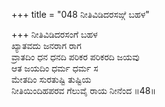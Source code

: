 +++
title = "048 ನೀತಿವಿಡಿದರಸಙ್ಗೆ ಬಹಳ"

+++
ನೀತಿವಿಡಿದರಸಂಗೆ ಬಹಳ  
ಖ್ಯಾತವದು ಜನರಾಗ ರಾಗ  
ವ್ರಾತದಿಂ ಧನ ಧನದಿ ಪರಿಕರ ಪರಿಕರದಿ ಜಯವು  
ಆತ ಜಯದಿಂ ಧರ್ಮ ಧರ್ಮ ಸ  
ಮೇತದಿಂ ಸುರತುಷ್ಟಿ ತುಷ್ಟಿಯ  
ನೀತಿಯಿಂದಿಹಪರವ ಗೆಲುವೈ ರಾಯ ನೀನೆಂದ    ॥48॥